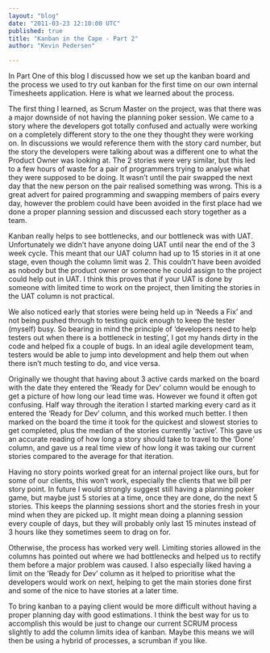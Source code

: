 ```yaml
---
layout: "blog"
date: "2011-03-23 12:10:00 UTC"
published: true
title: "Kanban in the Cape - Part 2"
author: "Kevin Pedersen"

---
```


In Part One of this blog I discussed how we set up the kanban board and the process we used to try out kanban for the first time on our own internal Timesheets application. Here is what we learned about the process.

The first thing I learned, as Scrum Master on the project, was that there was a major downside of not having the planning poker session. We came to a story where the developers got totally confused and actually were working on a completely different story to the one they thought they were working on. In discussions we would reference them with the story card number, but the story the developers were talking about was a different one to what the Product Owner was looking at. The 2 stories were very similar, but this led to a few hours of waste for a pair of programmers trying to analyse what they were supposed to be doing. It wasn’t until the pair swapped the next day that the new person on the pair realised something was wrong. This is a great advert for paired programming and swapping members of pairs every day, however the problem could have been avoided in the first place had we done a proper planning session and discussed each story together as a team.

Kanban really helps to see bottlenecks, and our bottleneck was with UAT. Unfortunately we didn’t have anyone doing UAT until near the end of the 3 week cycle. This meant that our UAT column had up to 15 stories in it at one stage, even though the column limit was 2. This couldn’t have been avoided as nobody but the product owner or someone he could assign to the project could help out in UAT. I think this proves that if your UAT is done by someone with limited time to work on the project, then limiting the stories in the UAT column is not practical.

We also noticed early that stories were being held up in ‘Needs a Fix’ and not being pushed through to testing quick enough to keep the tester (myself) busy. So bearing in mind the principle of ‘developers need to help testers out when there is a bottleneck in testing’, I got my hands dirty in the code and helped fix a couple of bugs. In an ideal agile development team, testers would be able to jump into development and help them out when there isn’t much testing to do, and vice versa.

Originally we thought that having about 3 active cards marked on the board with the date they entered the ‘Ready for Dev’ column would be enough to get a picture of how long our lead time was. However we found it often got confusing. Half way through the iteration I started marking every card as it entered the ‘Ready for Dev’ column, and this worked much better. I then marked on the board the time it took for the quickest and slowest stories to get completed, plus the median of the stories currently ‘active’. This gave us an accurate reading of how long a story should take to travel to the ‘Done’ column, and gave us a real time view of how long it was taking our current stories compared to the average for that iteration.

Having no story points worked great for an internal project like ours, but for some of our clients, this won’t work, especially the clients that we bill per story point. In future I would strongly suggest still having a planning poker game, but maybe just 5 stories at a time, once they are done, do the next 5 stories. This keeps the planning sessions short and the stories fresh in your mind when they are picked up. It might mean doing a planning session every couple of days, but they will probably only last 15 minutes instead of 3 hours like they sometimes seem to drag on for.

Otherwise, the process has worked very well. Limiting stories allowed in the columns has pointed out where we had bottlenecks and helped us to rectify them before a major problem was caused. I also especially liked having a limit on the ‘Ready for Dev’ column as it helped to prioritise what the developers would work on next, helping to get the main stories done first and some of the nice to have stories at a later time.

To bring kanban to a paying client would be more difficult without having a proper planning day with good estimations. I think the best way for us to accomplish this would be just to change our current SCRUM process slightly to add the column limits idea of kanban. Maybe this means we will then be using a hybrid of processes, a scrumban if you like.



